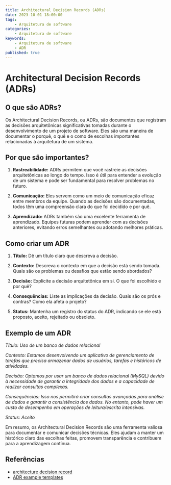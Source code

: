 ```yaml
---
title: Architectural Decision Records (ADRs)
date: 2023-10-01 18:00:00
tags:
    - Arquitetura de software
categories:
    - Arquitetura de software
keywords:
    - Arquitetura de software
    - ADR
published: true
---
```


# Architectural Decision Records (ADRs)

## O que são ADRs?

Os Architectural Decision Records, ou ADRs, são documentos que registram as decisões arquitetônicas significativas tomadas durante o desenvolvimento de um projeto de software. Eles são uma maneira de documentar o porquê, o quê e o como de escolhas importantes relacionadas à arquitetura de um sistema.

## Por que são importantes?

1. **Rastreabilidade:** ADRs permitem que você rastreie as decisões arquitetônicas ao longo do tempo. Isso é útil para entender a evolução de um sistema e pode ser fundamental para resolver problemas no futuro.

2. **Comunicação:** Eles servem como um meio de comunicação eficaz entre membros da equipe. Quando as decisões são documentadas, todos têm uma compreensão clara do que foi decidido e por quê.

3. **Aprendizado:** ADRs também são uma excelente ferramenta de aprendizado. Equipes futuras podem aprender com as decisões anteriores, evitando erros semelhantes ou adotando melhores práticas.

## Como criar um ADR

1. **Título:** Dê um título claro que descreva a decisão.

2. **Contexto:** Descreva o contexto em que a decisão está sendo tomada. Quais são os problemas ou desafios que estão sendo abordados?

3. **Decisão:** Explicite a decisão arquitetônica em si. O que foi escolhido e por quê?

4. **Consequências:** Liste as implicações da decisão. Quais são os prós e contras? Como ela afeta o projeto?

5. **Status:** Mantenha um registro do status do ADR, indicando se ele está proposto, aceito, rejeitado ou obsoleto.

## Exemplo de um ADR

*Título: Uso de um banco de dados relacional*

*Contexto: Estamos desenvolvendo um aplicativo de gerenciamento de tarefas que precisa armazenar dados de usuários, tarefas e históricos de atividades.*

*Decisão: Optamos por usar um banco de dados relacional (MySQL) devido à necessidade de garantir a integridade dos dados e a capacidade de realizar consultas complexas.*

*Consequências: Isso nos permitirá criar consultas avançadas para análise de dados e garantir a consistência dos dados. No entanto, pode haver um custo de desempenho em operações de leitura/escrita intensivas.*

*Status: Aceito*

Em resumo, os Architectural Decision Records são uma ferramenta valiosa para documentar e comunicar decisões técnicas. Eles ajudam a manter um histórico claro das escolhas feitas, promovem transparência e contribuem para a aprendizagem contínua.

## Referências
- [architecture decision record](https://github.com/joelparkerhenderson/architecture-decision-record)
- [ADR example templates](https://github.com/joelparkerhenderson/architecture-decision-record#adr-example-templates)